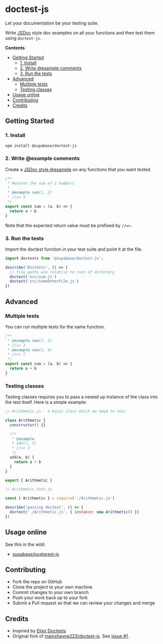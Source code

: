 # doctest-js

Let your documentation be your testing suite. 

Write [JSDoc](http://usejsdoc.org/about-getting-started.html) style doc examples on all your functions and then test them using `doctest-js`.

**Contents**

- [Getting Started](#getting-started)
  - [1. Install](#1-install)
  - [2. Write @example comments](#2-write-example-comments)
  - [3. Run the tests](#3-run-the-tests)
- [Advanced](#advanced)
  - [Multiple tests](#multiple-tests)
  - [Testing classes](#testing-classes)
- [Usage online](#usage-online)
- [Contributing](#contributing)
- [Credits](#credits)

## Getting Started

### 1. Install

```sh
npm install @supabase/doctest-js
```

### 2. Write @example comments

Create a [JSDoc style @example](https://jsdoc.app/tags-example.html) on any functions that you want tested. 

```javascript
/**
 * Returns the sum of 2 numbers
 *
 * @example sum(1, 2)
 * //=> 3
 */
export const sum = (a, b) => {
  return a + b
}
```

Note that the expected return value must be prefixed by `//=>`.

### 3. Run the tests

Import the doctest function in your test suite and point it at the file.

```javascript
import doctests from '@supabase/doctest-js';

describe('Doctests', () => {
  // file paths are relative to root of directory
  doctest('src/sum.js')
  doctest('src/someOtherFile.js')
})
```

## Advanced

### Multiple tests

You can run multiple tests for the same function.

```javascript
/**
 * @example sum(1, 2)
 * //=> 3
 * @example sum(3, 4)
 * //=> 7
 */
export const sum = (a, b) => {
  return a + b
}
```

### Testing classes

Testing classes requires you to pass a newed up instance of the class into the test itself. Here is a simple example:

```js
// Arithmetic.js - a basic class which we need to test

class Arithmetic {
  constructor() {}

  /**
   * @example
   * add(1, 2)
   * //=> 3
   */
  add(a, b) {
    return a + b
  }
}

export { Arithmetic }
```

```js
// Arithmetic.test.js

const { Arithmetic } = require('./Arithmetic.js')

describe('passing doctest', () => {
  doctest('./Arithmetic.js', { instance: new Arithmetic() })
})
```

## Usage online 

See this in the wild:

- [supabase/postgrest-js](https://github.com/supabase/postgrest-js/blob/master/test/unit/Doctests.test.js)

## Contributing

- Fork the repo on GitHub
- Clone the project to your own machine
- Commit changes to your own branch
- Push your work back up to your fork
- Submit a Pull request so that we can review your changes and merge

## Credits

* Inspired by [Elixir Doctests](https://elixir-lang.org/getting-started/mix-otp/docs-tests-and-with.html)
* Original fork of [mainshayne223/doctest-js](https://github.com/MainShayne233/js-doctest). See [issue #1](https://github.com/MainShayne233/js-doctest/issues/1).
